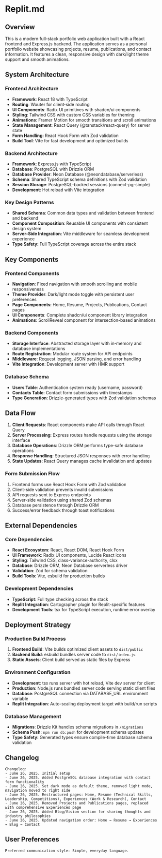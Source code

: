 # Replit.md

## Overview

This is a modern full-stack portfolio web application built with a React frontend and Express.js backend. The application serves as a personal portfolio website showcasing projects, resume, publications, and contact information. It features a clean, responsive design with dark/light theme support and smooth animations.

## System Architecture

### Frontend Architecture
- **Framework**: React 18 with TypeScript
- **Routing**: Wouter for client-side routing
- **UI Components**: Radix UI primitives with shadcn/ui components
- **Styling**: Tailwind CSS with custom CSS variables for theming
- **Animations**: Framer Motion for smooth transitions and scroll animations
- **State Management**: React Query (@tanstack/react-query) for server state
- **Form Handling**: React Hook Form with Zod validation
- **Build Tool**: Vite for fast development and optimized builds

### Backend Architecture
- **Framework**: Express.js with TypeScript
- **Database**: PostgreSQL with Drizzle ORM
- **Database Provider**: Neon Database (@neondatabase/serverless)
- **Schema**: Shared TypeScript schema definitions with Zod validation
- **Session Storage**: PostgreSQL-backed sessions (connect-pg-simple)
- **Development**: Hot reload with Vite integration

### Key Design Patterns
- **Shared Schema**: Common data types and validation between frontend and backend
- **Component Composition**: Reusable UI components with consistent design system
- **Server-Side Integration**: Vite middleware for seamless development experience
- **Type Safety**: Full TypeScript coverage across the entire stack

## Key Components

### Frontend Components
- **Navigation**: Fixed navigation with smooth scrolling and mobile responsiveness
- **Theme Provider**: Dark/light mode toggle with persistent user preferences
- **Page Components**: Home, Resume, Projects, Publications, Contact pages
- **UI Components**: Complete shadcn/ui component library integration
- **Animations**: ScrollReveal component for intersection-based animations

### Backend Components
- **Storage Interface**: Abstracted storage layer with in-memory and database implementations
- **Route Registration**: Modular route system for API endpoints
- **Middleware**: Request logging, JSON parsing, and error handling
- **Vite Integration**: Development server with HMR support

### Database Schema
- **Users Table**: Authentication system ready (username, password)
- **Contacts Table**: Contact form submissions with timestamps
- **Type Generation**: Drizzle-generated types with Zod validation schemas

## Data Flow

1. **Client Requests**: React components make API calls through React Query
2. **Server Processing**: Express routes handle requests using the storage interface
3. **Database Operations**: Drizzle ORM performs type-safe database operations
4. **Response Handling**: Structured JSON responses with error handling
5. **State Updates**: React Query manages cache invalidation and updates

### Form Submission Flow
1. Frontend forms use React Hook Form with Zod validation
2. Client-side validation prevents invalid submissions
3. API requests sent to Express endpoints
4. Server-side validation using shared Zod schemas
5. Database persistence through Drizzle ORM
6. Success/error feedback through toast notifications

## External Dependencies

### Core Dependencies
- **React Ecosystem**: React, React DOM, React Hook Form
- **UI Framework**: Radix UI components, Lucide React icons
- **Styling**: Tailwind CSS, class-variance-authority, clsx
- **Database**: Drizzle ORM, Neon Database serverless driver
- **Validation**: Zod for schema validation
- **Build Tools**: Vite, esbuild for production builds

### Development Dependencies
- **TypeScript**: Full type checking across the stack
- **Replit Integration**: Cartographer plugin for Replit-specific features
- **Development Tools**: tsx for TypeScript execution, runtime error overlay

## Deployment Strategy

### Production Build Process
1. **Frontend Build**: Vite builds optimized client assets to `dist/public`
2. **Backend Build**: esbuild bundles server code to `dist/index.js`
3. **Static Assets**: Client build served as static files by Express

### Environment Configuration
- **Development**: tsx runs server with hot reload, Vite dev server for client
- **Production**: Node.js runs bundled server code serving static client files
- **Database**: PostgreSQL connection via DATABASE_URL environment variable
- **Replit Integration**: Auto-scaling deployment target with build/run scripts

### Database Management
- **Migrations**: Drizzle Kit handles schema migrations in `/migrations`
- **Schema Push**: `npm run db:push` for development schema updates
- **Type Safety**: Generated types ensure compile-time database schema validation

## Changelog

```
Changelog:
- June 26, 2025. Initial setup
- June 26, 2025. Added PostgreSQL database integration with contact form functionality
- June 26, 2025. Set dark mode as default theme, removed light mode, navigation moved to right side
- June 26, 2025. Restructured pages: Home, Resume (Technical Skills, Leadership, Competitions), Experiences (Work & Research), Contact
- June 26, 2025. Removed Projects and Publications pages, replaced with comprehensive Experiences page
- June 26, 2025. Added Blog/Vision section for sharing thoughts and industry philosophies
- June 26, 2025. Updated navigation order: Home → Resume → Experiences → Blog → Contact
```

## User Preferences

```
Preferred communication style: Simple, everyday language.
```